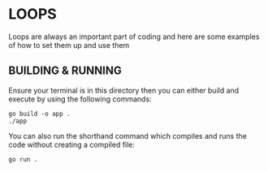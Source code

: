 LOOPS
=====

Loops are always an important part of coding and here are some examples of how to set them up and use them

BUILDING & RUNNING
------------------

Ensure your terminal is in this directory then you can either build and execute by using the following commands:
```
go build -o app . 
./app
``` 
You can also run the shorthand command which compiles and runs the code without creating a compiled file:
```
go run .
```



